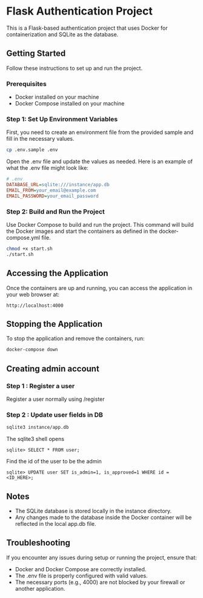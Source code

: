 # Flask Authentication Project

This is a Flask-based authentication project that uses Docker for containerization and SQLite as the database.

## Getting Started

Follow these instructions to set up and run the project.

### Prerequisites

- Docker installed on your machine
- Docker Compose installed on your machine

### Step 1: Set Up Environment Variables

First, you need to create an environment file from the provided sample and fill in the necessary values.

```bash
cp .env.sample .env
```

Open the .env file and update the values as needed. Here is an example of what the .env file might look like:

```ini
# .env
DATABASE_URL=sqlite:///instance/app.db
EMAIL_FROM=your_email@example.com
EMAIL_PASSWORD=your_email_password

```

### Step 2: Build and Run the Project

Use Docker Compose to build and run the project. This command will build the Docker images and start the containers as defined in the docker-compose.yml file.

```bash
chmod +x start.sh
./start.sh
```

## Accessing the Application

Once the containers are up and running, you can access the application in your web browser at:

```
http://localhost:4000
```

## Stopping the Application

To stop the application and remove the containers, run:

```bash
docker-compose down
```

## Creating admin account
### Step 1 : Register a user
Register a user normally using /register
### Step 2 : Update user fields in DB
```bash
sqlite3 instance/app.db
```
The sqlite3 shell opens
```sqlite3
sqlite> SELECT * FROM user;
```
Find the id of the user to be the admin
```sqlite3
sqlite> UPDATE user SET is_admin=1, is_approved=1 WHERE id = <ID_HERE>;
```
## Notes

- The SQLite database is stored locally in the instance directory.
- Any changes made to the database inside the Docker container will be reflected in the local app.db file.

## Troubleshooting

If you encounter any issues during setup or running the project, ensure that:

- Docker and Docker Compose are correctly installed.
- The .env file is properly configured with valid values.
- The necessary ports (e.g., 4000) are not blocked by your firewall or another application.
